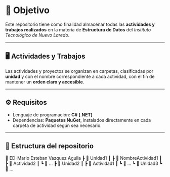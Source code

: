 # 🎯 Objetivo
Este repositorio tiene como finalidad almacenar todas las **actividades y trabajos realizados** en la materia de **Estructura de Datos** del *Instituto Tecnológico de Nuevo Laredo*.  

---

## 🖥️ Actividades y Trabajos
Las actividades y proyectos se organizan en carpetas, clasificadas por **unidad** y con el nombre correspondiente a cada actividad, con el fin de mantener un **orden claro y accesible**.  

---

## ⚙️ Requisitos
- Lenguaje de programación: **C# (.NET)**  
- Dependencias: **Paquetes NuGet**, instalados directamente en cada carpeta de actividad según sea necesario.  

---

## 📂 Estructura del repositorio
📁 ED-Mario Esteban Vazquez Aguila
┣ 📂 Unidad1
┃ ┣ 📂 NombreActividad1
┃ ┣ 📂 Actividad2
┃ ┗ 📂 ...
┣ 📂 Unidad2
┃ ┣ 📂 Actividad1
┃ ┗ 📂 ...
┗ 📂 Unidad3
  ┗ 📂 ...
